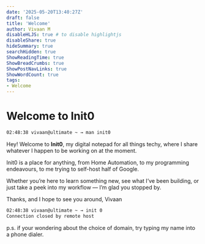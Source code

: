 ```yaml
---
date: '2025-05-20T13:40:27Z'
draft: false
title: 'Welcome'
author: Vivaan M
disableHLJS: true # to disable highlightjs
disableShare: true
hideSummary: true
searchHidden: true
ShowReadingTime: true
ShowBreadCrumbs: true
ShowPostNavLinks: true
ShowWordCount: true
tags:
- Welcome
---
```

# Welcome to Init0

```bash
02:48:38 vivaan@ultimate ~ → man init0
```

Hey! Welcome to **Init0**, my digital notepad for all things techy, where I share whatever I happen to be working on at the moment.

Init0 is a place for anything, from Home Automation, to my programming endeavours, to me trying to self-host half of Google.

Whether you’re here to learn something new, see what I’ve been building, or just take a peek into my workflow — I’m glad you stopped by.

Thanks, and I hope to see you around,
Vivaan

```bash
02:48:38 vivaan@ultimate ~ → init 0
Connection closed by remote host
```

<aside>

p.s. if your wondering about the choice of domain, try typing my name into a phone dialer.

</aside>